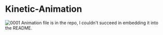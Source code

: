 # Kinetic-Animation
![0001](https://github.com/user-attachments/assets/4fb6ecfc-ac9c-446f-ae22-9ff41ce8e15d)
Animation file is in the repo, I couldn't succeed in embedding it into the README.

